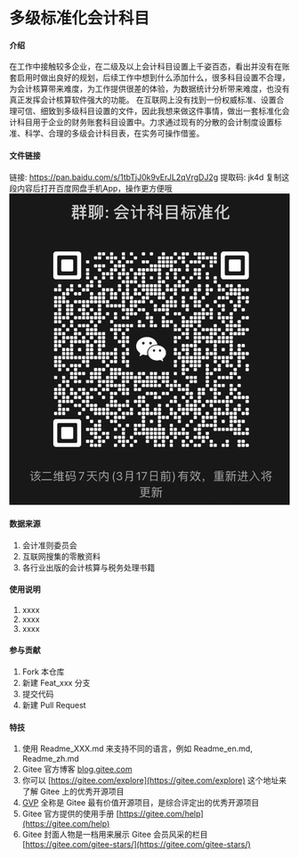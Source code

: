 # 多级标准化会计科目

#### 介绍
   在工作中接触较多企业，在二级及以上会计科目设置上千姿百态，看出并没有在账套启用时做出良好的规划，后续工作中想到什么添加什么，很多科目设置不合理，为会计核算带来难度，为工作提供很差的体验，为数据统计分析带来难度，也没有真正发挥会计核算软件强大的功能。
   在互联网上没有找到一份权威标准、设置合理可信、细致到多级科目设置的文件，因此我想来做这件事情，做出一套标准化会计科目用于企业的财务账套科目设置中。力求通过现有的分散的会计制度设置标准、科学、合理的多级会计科目表，在实务可操作借鉴。

#### 文件链接
链接: https://pan.baidu.com/s/1tbTjJ0k9vErJL2qVrgDJ2g 提取码: jk4d 复制这段内容后打开百度网盘手机App，操作更方便哦
![输入图片说明](.gitee/%E4%BC%9A%E8%AE%A1%E7%A7%91%E7%9B%AE%E6%A0%87%E5%87%86%E5%8C%96.jpg)

#### 数据来源

1.  会计准则委员会
2.  互联网搜集的零散资料
3.  各行业出版的会计核算与税务处理书籍

#### 使用说明

1.  xxxx
2.  xxxx
3.  xxxx

#### 参与贡献

1.  Fork 本仓库
2.  新建 Feat_xxx 分支
3.  提交代码
4.  新建 Pull Request


#### 特技

1.  使用 Readme\_XXX.md 来支持不同的语言，例如 Readme\_en.md, Readme\_zh.md
2.  Gitee 官方博客 [blog.gitee.com](https://blog.gitee.com)
3.  你可以 [https://gitee.com/explore](https://gitee.com/explore) 这个地址来了解 Gitee 上的优秀开源项目
4.  [GVP](https://gitee.com/gvp) 全称是 Gitee 最有价值开源项目，是综合评定出的优秀开源项目
5.  Gitee 官方提供的使用手册 [https://gitee.com/help](https://gitee.com/help)
6.  Gitee 封面人物是一档用来展示 Gitee 会员风采的栏目 [https://gitee.com/gitee-stars/](https://gitee.com/gitee-stars/)



